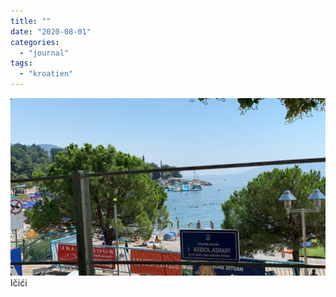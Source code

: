 ```yaml
---
title: ""
date: "2020-08-01"
categories: 
  - "journal"
tags: 
  - "kroatien"
---
```


[![](images/B3180ACC-FEAE-4446-9DEF-BDE808BAE993-e1596302191873.jpeg)](https://wittenbrink.net/b3180acc-feae-4446-9def-bde808bae993/)Ičići

